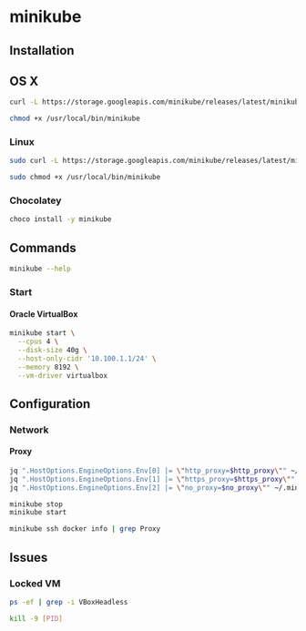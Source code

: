 # minikube

## Installation

## OS X

```sh
curl -L https://storage.googleapis.com/minikube/releases/latest/minikube-darwin-amd64 -o /usr/local/bin/minikube
```

```sh
chmod +x /usr/local/bin/minikube
```

### Linux

```sh
sudo curl -L https://storage.googleapis.com/minikube/releases/latest/minikube-linux-amd64 -o /usr/local/bin/minikube
```

```sh
sudo chmod +x /usr/local/bin/minikube
```

### Chocolatey

```sh
choco install -y minikube
```

## Commands

```sh
minikube --help
```

### Start

#### Oracle VirtualBox

```sh
minikube start \
  --cpus 4 \
  --disk-size 40g \
  --host-only-cidr '10.100.1.1/24' \
  --memory 8192 \
  --vm-driver virtualbox
```

## Configuration

### Network

#### Proxy

```sh
jq ".HostOptions.EngineOptions.Env[0] |= \"http_proxy=$http_proxy\"" ~/.minikube/machines/minikube/config.json | sponge ~/.minikube/machines/minikube/config.json
jq ".HostOptions.EngineOptions.Env[1] |= \"https_proxy=$https_proxy\"" ~/.minikube/machines/minikube/config.json | sponge ~/.minikube/machines/minikube/config.json
jq ".HostOptions.EngineOptions.Env[2] |= \"no_proxy=$no_proxy\"" ~/.minikube/machines/minikube/config.json | sponge ~/.minikube/machines/minikube/config.json
```

```sh
minikube stop
minikube start
```

```sh
minikube ssh docker info | grep Proxy
```

## Issues

### Locked VM

```sh
ps -ef | grep -i VBoxHeadless
```

```sh
kill -9 [PID]
```
